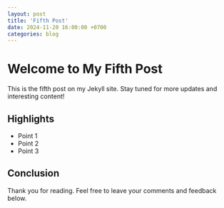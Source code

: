 ```yaml
---
layout: post
title: 'Fifth Post'
date: 2024-11-20 16:00:00 +0700
categories: blog
---
```


# Welcome to My Fifth Post

This is the fifth post on my Jekyll site. Stay tuned for more updates and interesting content!

## Highlights

- Point 1
- Point 2
- Point 3

## Conclusion

Thank you for reading. Feel free to leave your comments and feedback below.
